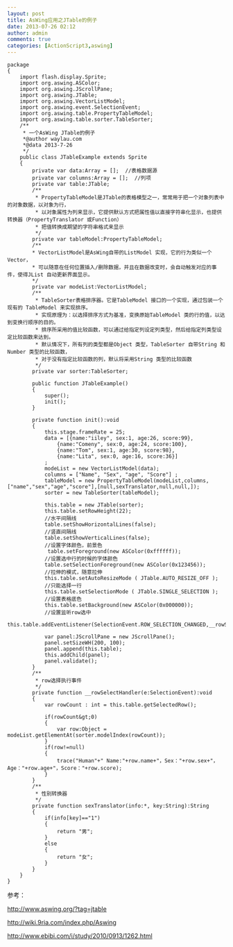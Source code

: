 ```yaml
---
layout: post
title: AsWing应用之JTable的例子
date: 2013-07-26 02:12
author: admin
comments: true
categories: [ActionScript3,aswing]
---
```

	package
	{
		import flash.display.Sprite;
		import org.aswing.ASColor;
		import org.aswing.JScrollPane;
		import org.aswing.JTable;
		import org.aswing.VectorListModel;
		import org.aswing.event.SelectionEvent;
		import org.aswing.table.PropertyTableModel;
		import org.aswing.table.sorter.TableSorter;
		/**
		 * 一个AsWing JTable的例子
		 *@author waylau.com
		 *@data 2013-7-26
		 */
		public class JTableExample extends Sprite
		{
			private var data:Array = [];  //表格数据源
			private var columns:Array = [];  //列项
			private var table:JTable;
			/**
			 * PropertyTableModel是JTable的表格模型之一，常常用于把一个对象列表中的对象数据，以对象为行，
			 * 以对象属性为列来显示，它提供默认方式把属性值以直接字符串化显示，也提供转换器（PropertyTranslator 或Function）
			 * 把值转换成期望的字符串格式来显示
			 */
			private var tableModel:PropertyTableModel; 
			/**
			* VectorListModel是AsWing自带的ListModel 实现，它的行为类似一个Vector， 
			* 可以随意在任何位置插入/删除数据，并且在数据改变时，会自动触发对应的事件，使得JList 自动更新界面显示。
			*/
			private var modeList:VectorListModel; 
			/**
			 * TableSorter表格排序器。它是TableModel 接口的一个实现，通过包装一个现有的 TableModel 来实现排序。
			 * 实现原理为：以选择排序方式为基准，变换原始TableModel 类的行的值，以达到变换行顺序的目的。
			 * 排序所采用的值比较函数，可以通过给指定列设定列类型，然后给指定列类型设定比较函数来达到。
			 * 默认情况下，所有列的类型都是Object 类型，TableSorter 自带String 和Number 类型的比较函数，
			 * 对于没有指定比较函数的列，默认将采用String 类型的比较函数
			 */
			private var sorter:TableSorter;
	
			public function JTableExample()
			{
				super();
				init();
			}
	
			private function init():void
			{		
				this.stage.frameRate = 25;
				data = [{name:"iiley", sex:1, age:26, score:99},
					{name:"Comeny", sex:0, age:24, score:100},
					{name:"Tom", sex:1, age:30, score:98},
					{name:"Lita", sex:0, age:16, score:36}]
				;
				modeList = new VectorListModel(data);
				columns = ["Name", "Sex", "age", "Score"] ;
				tableModel = new PropertyTableModel(modeList,columns,["name","sex","age","score"],[null,sexTranslator,null,null,]);
				sorter = new TableSorter(tableModel);
	
				this.table = new JTable(sorter);
				this.table.setRowHeight(22);
				//水平间隔线
				table.setShowHorizontalLines(false);
				//竖直间隔线
				table.setShowVerticalLines(false);
				//设置字体颜色，前景色
				 table.setForeground(new ASColor(0xffffff));
				//设置选中行的时候的字体颜色
				table.setSelectionForeground(new ASColor(0x123456));
				//拉伸的模式，随意拉伸
				this.table.setAutoResizeMode ( JTable.AUTO_RESIZE_OFF );
				//只能选择一行
		 		this.table.setSelectionMode ( JTable.SINGLE_SELECTION );
				//设置表格底色
				this.table.setBackground(new ASColor(0x000000));
				//设置监听row选中
				this.table.addEventListener(SelectionEvent.ROW_SELECTION_CHANGED,__rowSelectHandler);
	
				var panel:JScrollPane = new JScrollPane();
				panel.setSizeWH(200, 100);
				panel.append(this.table);
				this.addChild(panel);
			 	panel.validate();
			}
			/**
			 * row选择执行事件
			 */
			private function __rowSelectHandler(e:SelectionEvent):void
			{
				var rowCount : int = this.table.getSelectedRow();
	
				if(rowCount&gt;0)
				{
					var row:Object = modeList.getElementAt(sorter.modelIndex(rowCount));
				}
				if(row!=null)
				{
					trace("Human"+" Name:"+row.name+"，Sex："+row.sex+"，Age："+row.age+"，Score："+row.score);
				}
			}
			/**
			 * 性别转换器
			 */
			private function sexTranslator(info:*, key:String):String
			{
				if(info[key]=="1")
				{
					return "男";
				}
				else
				{
					return "女";
				}
			}
		}
	} 
参考：

<http://www.aswing.org/?tag=jtable>

<http://wiki.9ria.com/index.php/Aswing>

<http://www.ebibi.com/i/study/2010/0913/1262.html>
